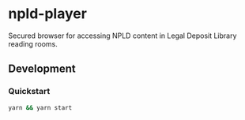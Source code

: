 # npld-player

Secured browser for accessing NPLD content in Legal Deposit Library reading rooms.

## Development

### Quickstart

```sh
yarn && yarn start
```

